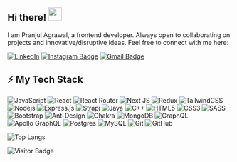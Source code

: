 ## Hi there! <img src="https://raw.githubusercontent.com/aemmadi/aemmadi/master/wave.gif" width="30">

I am Pranjul Agrawal, a frontend developer. Always open to collaborating on projects and innovative/disruptive ideas. Feel free to connect with me here:

[![LinkedIn](https://img.shields.io/badge/pranjulagrawal-%230077B5.svg?style=flat-square&logo=linkedin&logoColor=white)](https://www.linkedin.com/in/pranjulagrawal)
[![Instagram Badge](https://img.shields.io/badge/-pranjulagrawall-purple?style=flat-square&logo=instagram&logoColor=white)](https://instagram.com/pranjulagrawall)
[![Gmail Badge](https://img.shields.io/badge/-pranjulagrawal9@gmail.com-c14438?style=flat-square&logo=Gmail&logoColor=white)](mailto:pranjulagrawal9@gmail.com)

## ⚡ My Tech Stack

![JavaScript](https://img.shields.io/badge/-JavaScript-black?style=flat-square&logo=javascript)
![React](https://img.shields.io/badge/-React-black?style=flat-square&logo=react)
![React Router](https://img.shields.io/badge/React_Router-CA4245?style=flat-square&logo=react-router&logoColor=white)
![Next JS](https://img.shields.io/badge/Next-black?style=flat-square&logo=next.js&logoColor=white)
![Redux](https://img.shields.io/badge/redux-%23593d88.svg?style=flat-square&logo=redux&logoColor=white)
![TailwindCSS](https://img.shields.io/badge/tailwindcss-%2338B2AC.svg?style=flat-square&logo=tailwind-css&logoColor=white)
![Nodejs](https://img.shields.io/badge/-Nodejs-black?style=flat-square&logo=Node.js)
![Express.js](https://img.shields.io/badge/express.js-%23404d59.svg?style=flat-square&logo=express&logoColor=%2361DAFB)
![Strapi](https://img.shields.io/badge/strapi-%232E7EEA.svg?style=flat-square&logo=strapi&logoColor=white)
![Java](https://img.shields.io/badge/java-%23ED8B00.svg?style=flat-square&logo=openjdk&logoColor=white)
![C++](https://img.shields.io/badge/-C++-00599C?style=flat-square&logo=c)
![HTML5](https://img.shields.io/badge/-HTML5-E34F26?style=flat-square&logo=html5&logoColor=white)
![CSS3](https://img.shields.io/badge/-CSS3-1572B6?style=flat-square&logo=css3)
![SASS](https://img.shields.io/badge/SASS-hotpink.svg?style=flat-square&logo=SASS&logoColor=white)
![Bootstrap](https://img.shields.io/badge/-Bootstrap-563D7C?style=flat-square&logo=bootstrap)
![Ant-Design](https://img.shields.io/badge/-AntDesign-%230170FE?style=flat-square&logo=ant-design&logoColor=white)
![Chakra](https://img.shields.io/badge/chakra-%234ED1C5.svg?style=flat-square&logo=chakraui&logoColor=white)
![MongoDB](https://img.shields.io/badge/-MongoDB-black?style=flat-square&logo=mongodb)
![GraphQL](https://img.shields.io/badge/-GraphQL-E10098?style=flat-square&logo=graphql)
![Apollo GraphQL](https://img.shields.io/badge/-Apollo%20GraphQL-311C87?style=flat-square&logo=apollo-graphql)
![Postgres](https://img.shields.io/badge/postgres-%23316192.svg?style=flat-square&logo=postgresql&logoColor=white)
![MySQL](https://img.shields.io/badge/-MySQL-black?style=flat-square&logo=mysql)
![Git](https://img.shields.io/badge/-Git-black?style=flat-square&logo=git)
![GitHub](https://img.shields.io/badge/-GitHub-181717?style=flat-square&logo=github)

![Top Langs](https://github-readme-stats.vercel.app/api/top-langs/?username=pranjulagrawal9&hide=TeX&layout=compact&theme=gruvbox)

![Visitor Badge](https://visitor-badge.laobi.icu/badge?page_id=pranjulagrawal9.pranjulagrawal9)
